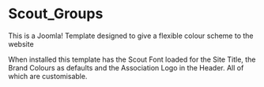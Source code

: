 Scout_Groups
============

This is a Joomla! Template designed to give a flexible colour scheme to the website

When installed this template has the Scout Font loaded for the Site Title, the Brand Colours as defaults and the Association Logo in the Header.
All of which are customisable.
